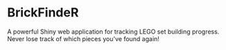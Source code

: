 # BrickFindeR
A powerful Shiny web application for tracking LEGO set building progress. Never lose track of which pieces you've found again!
